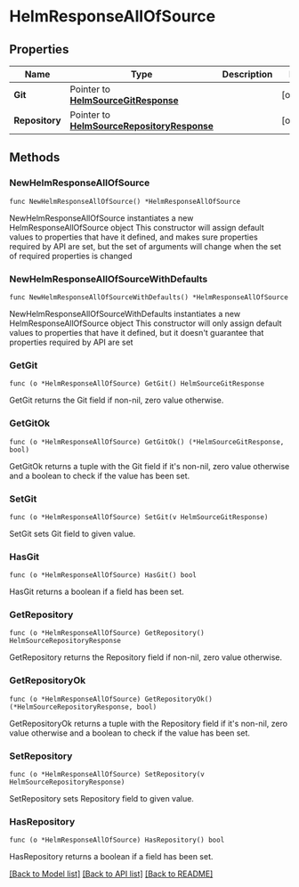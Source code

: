 # HelmResponseAllOfSource

## Properties

Name | Type | Description | Notes
------------ | ------------- | ------------- | -------------
**Git** | Pointer to [**HelmSourceGitResponse**](HelmSourceGitResponse.md) |  | [optional] 
**Repository** | Pointer to [**HelmSourceRepositoryResponse**](HelmSourceRepositoryResponse.md) |  | [optional] 

## Methods

### NewHelmResponseAllOfSource

`func NewHelmResponseAllOfSource() *HelmResponseAllOfSource`

NewHelmResponseAllOfSource instantiates a new HelmResponseAllOfSource object
This constructor will assign default values to properties that have it defined,
and makes sure properties required by API are set, but the set of arguments
will change when the set of required properties is changed

### NewHelmResponseAllOfSourceWithDefaults

`func NewHelmResponseAllOfSourceWithDefaults() *HelmResponseAllOfSource`

NewHelmResponseAllOfSourceWithDefaults instantiates a new HelmResponseAllOfSource object
This constructor will only assign default values to properties that have it defined,
but it doesn't guarantee that properties required by API are set

### GetGit

`func (o *HelmResponseAllOfSource) GetGit() HelmSourceGitResponse`

GetGit returns the Git field if non-nil, zero value otherwise.

### GetGitOk

`func (o *HelmResponseAllOfSource) GetGitOk() (*HelmSourceGitResponse, bool)`

GetGitOk returns a tuple with the Git field if it's non-nil, zero value otherwise
and a boolean to check if the value has been set.

### SetGit

`func (o *HelmResponseAllOfSource) SetGit(v HelmSourceGitResponse)`

SetGit sets Git field to given value.

### HasGit

`func (o *HelmResponseAllOfSource) HasGit() bool`

HasGit returns a boolean if a field has been set.

### GetRepository

`func (o *HelmResponseAllOfSource) GetRepository() HelmSourceRepositoryResponse`

GetRepository returns the Repository field if non-nil, zero value otherwise.

### GetRepositoryOk

`func (o *HelmResponseAllOfSource) GetRepositoryOk() (*HelmSourceRepositoryResponse, bool)`

GetRepositoryOk returns a tuple with the Repository field if it's non-nil, zero value otherwise
and a boolean to check if the value has been set.

### SetRepository

`func (o *HelmResponseAllOfSource) SetRepository(v HelmSourceRepositoryResponse)`

SetRepository sets Repository field to given value.

### HasRepository

`func (o *HelmResponseAllOfSource) HasRepository() bool`

HasRepository returns a boolean if a field has been set.


[[Back to Model list]](../README.md#documentation-for-models) [[Back to API list]](../README.md#documentation-for-api-endpoints) [[Back to README]](../README.md)


